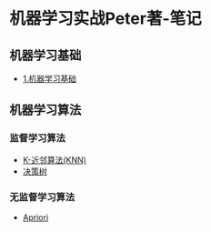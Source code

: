 # 机器学习实战Peter著-笔记

## 机器学习基础
* [1.机器学习基础](1.机器学习基础.md)


## 机器学习算法
### 监督学习算法
  * [K-近邻算法(KNN)](K-近邻算法.md)
  * [决策树](决策树.md)


### 无监督学习算法
  * [Apriori](Apriori.md)
